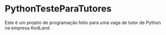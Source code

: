 # PythonTesteParaTutores
Este é um projeto de programação feito para uma vaga de tutor de Python na empresa KodLand.
